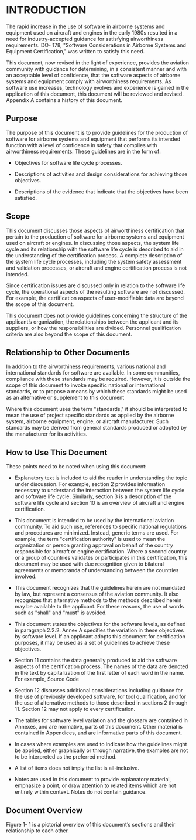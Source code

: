 # INTRODUCTION

The rapid increase in the use of software in airborne systems and equipment used on aircraft and engines in the early 1980s resulted in a need for industry-accepted guidance for satisfying airworthiness requirements. DO- 178, "Software Considerations in Airborne Systems and Equipment Certification," was written to satisfy this need.

This document, now revised in the light of experience, provides the aviation community with guidance for determining, in a consistent manner and with an acceptable level of confidence, that the software aspects of airborne systems and equipment comply with airworthiness requirements. As software use increases, technology evolves and experience is gained in the application of this document, this document will be reviewed and revised. Appendix A contains a history of this document.

## Purpose

The purpose of this document is to provide guidelines for the production of software for airborne systems and equipment that performs its intended function with a level of confidence in safety that complies with airworthiness requirements. These guidelines are in the form of:

   - Objectives for software life cycle processes.

   - Descriptions of activities and design considerations for achieving those objectives.

   - Descriptions of the evidence that indicate that the objectives have been satisfied.

## Scope

This document discusses those aspects of airworthiness certification that pertain to the production of software for airborne systems and equipment used on aircraft or engines. In discussing those aspects, the system life cycle and its relationship with the software life cycle is described to aid in the understanding of the certification process. A complete description of the system life cycle processes, including the system safety assessment and validation processes, or aircraft and engine certification process is not intended.

Since certification issues are discussed only in relation to the software life cycle, the operational aspects of the resulting software are not discussed. For example, the certification aspects of user-modifiable data are beyond the scope of this document.

This document does not provide guidelines concerning the structure of the applicant’s organization, the relationships between the applicant and its suppliers, or how the responsibilities are divided. Personnel qualification criteria are also beyond the scope of this document.

## Relationship to Other Documents

In addition to the airworthiness requirements, various national and international standards for software are available. In some communities, compliance with these standards may be required. However, it is outside the scope of this document to invoke specific national or international standards, or to propose a means by which these standards might be used as an alternative or supplement to this document

Where this document uses the term "standards," it should be interpreted to mean the use of project specific standards as applied by the airborne system, airborne equipment, engine, or aircraft manufacturer. Such standards may be derived from general standards produced or adopted by the manufacturer for its activities.

## How to Use This Document

These points need to be noted when using this document:

   - Explanatory text is included to aid the reader in understanding the topic under discussion. For example, section 2 provides information necessary to understand the interaction between the system life cycle and software life cycle. Similarly, section 3 is a description of the software life cycle and section 10 is an overview of aircraft and engine certification.

   - This document is intended to be used by the international aviation community. To aid such use, references to specific national regulations and procedures are minimized. Instead, generic terms are used. For example, the term "certification authority" is used to mean the organization or person granting approval on behalf of the country responsible for aircraft or engine certification. Where a second country or a group of countries validates or participates in this certification, this document may be used with due recognition given to bilateral agreements or memoranda of understanding between the countries involved.

   - This document recognizes that the guidelines herein are not mandated by law, but represent a consensus of the aviation community. It also recognizes that alternative methods to the methods described herein may be available to the applicant. For these reasons, the use of words such as "shall" and "must" is avoided.

   - This document states the objectives for the software levels, as defined in paragraph 2.2.2. Annex A specifies the variation in these objectives by software level. If an applicant adopts this document for certification purposes, it may be used as a set of guidelines to achieve these objectives.

   - Section 11 contains the data generally produced to aid the software aspects of the certification process. The names of the data are denoted in the text by capitalization of the first letter of each word in the name. For example, Source Code

   - Section 12 discusses additional considerations including guidance for the use of previously developed software, for tool qualification, and for the use of alternative methods to those described in sections 2 through 11. Section 12 may not apply to every certification.

   - The tables for software level variation and the glossary are contained in Annexes, and are normative, parts of this document. Other material is contained in Appendices, and are informative parts of this document.

   - In cases where examples are used to indicate how the guidelines might be applied, either graphically or through narrative, the examples are not to be interpreted as the preferred method.

   - A list of items does not imply the list is all-inclusive.

   - Notes are used in this document to provide explanatory material, emphasize a point, or draw attention to related items which are not entirely within context. Notes do not contain guidance.

## Document Overview

Figure 1- 1 is a pictorial overview of this document’s sections and their relationship to each other.
